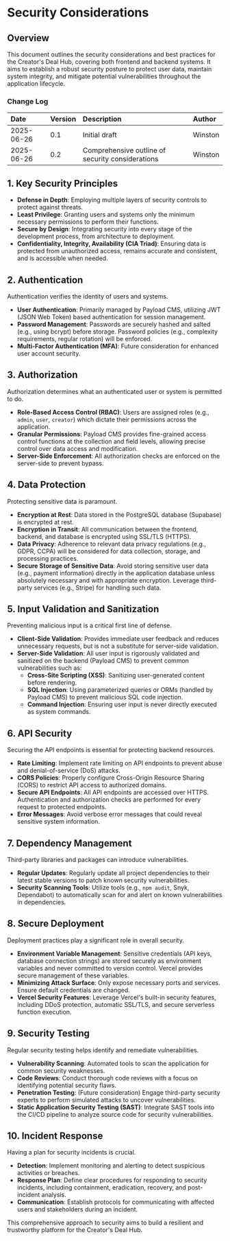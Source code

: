 # Security Considerations

## Overview

This document outlines the security considerations and best practices for the Creator's Deal Hub, covering both frontend and backend systems. It aims to establish a robust security posture to protect user data, maintain system integrity, and mitigate potential vulnerabilities throughout the application lifecycle.

### Change Log

| Date | Version | Description | Author |
| :--- | :------ | :---------- | :----- |
| 2025-06-26 | 0.1 | Initial draft | Winston |
| 2025-06-26 | 0.2 | Comprehensive outline of security considerations | Winston |

## 1. Key Security Principles

*   **Defense in Depth**: Employing multiple layers of security controls to protect against threats.
*   **Least Privilege**: Granting users and systems only the minimum necessary permissions to perform their functions.
*   **Secure by Design**: Integrating security into every stage of the development process, from architecture to deployment.
*   **Confidentiality, Integrity, Availability (CIA Triad)**: Ensuring data is protected from unauthorized access, remains accurate and consistent, and is accessible when needed.

## 2. Authentication

Authentication verifies the identity of users and systems.

*   **User Authentication**: Primarily managed by Payload CMS, utilizing JWT (JSON Web Token) based authentication for session management.
*   **Password Management**: Passwords are securely hashed and salted (e.g., using bcrypt) before storage. Password policies (e.g., complexity requirements, regular rotation) will be enforced.
*   **Multi-Factor Authentication (MFA)**: Future consideration for enhanced user account security.

## 3. Authorization

Authorization determines what an authenticated user or system is permitted to do.

*   **Role-Based Access Control (RBAC)**: Users are assigned roles (e.g., `admin`, `user`, `creator`) which dictate their permissions across the application.
*   **Granular Permissions**: Payload CMS provides fine-grained access control functions at the collection and field levels, allowing precise control over data access and modification.
*   **Server-Side Enforcement**: All authorization checks are enforced on the server-side to prevent bypass.

## 4. Data Protection

Protecting sensitive data is paramount.

*   **Encryption at Rest**: Data stored in the PostgreSQL database (Supabase) is encrypted at rest.
*   **Encryption in Transit**: All communication between the frontend, backend, and database is encrypted using SSL/TLS (HTTPS).
*   **Data Privacy**: Adherence to relevant data privacy regulations (e.g., GDPR, CCPA) will be considered for data collection, storage, and processing practices.
*   **Secure Storage of Sensitive Data**: Avoid storing sensitive user data (e.g., payment information) directly in the application database unless absolutely necessary and with appropriate encryption. Leverage third-party services (e.g., Stripe) for handling such data.

## 5. Input Validation and Sanitization

Preventing malicious input is a critical first line of defense.

*   **Client-Side Validation**: Provides immediate user feedback and reduces unnecessary requests, but is not a substitute for server-side validation.
*   **Server-Side Validation**: All user input is rigorously validated and sanitized on the backend (Payload CMS) to prevent common vulnerabilities such as:
    *   **Cross-Site Scripting (XSS)**: Sanitizing user-generated content before rendering.
    *   **SQL Injection**: Using parameterized queries or ORMs (handled by Payload CMS) to prevent malicious SQL code injection.
    *   **Command Injection**: Ensuring user input is never directly executed as system commands.

## 6. API Security

Securing the API endpoints is essential for protecting backend resources.

*   **Rate Limiting**: Implement rate limiting on API endpoints to prevent abuse and denial-of-service (DoS) attacks.
*   **CORS Policies**: Properly configure Cross-Origin Resource Sharing (CORS) to restrict API access to authorized domains.
*   **Secure API Endpoints**: All API endpoints are accessed over HTTPS. Authentication and authorization checks are performed for every request to protected endpoints.
*   **Error Messages**: Avoid verbose error messages that could reveal sensitive system information.

## 7. Dependency Management

Third-party libraries and packages can introduce vulnerabilities.

*   **Regular Updates**: Regularly update all project dependencies to their latest stable versions to patch known security vulnerabilities.
*   **Security Scanning Tools**: Utilize tools (e.g., `npm audit`, Snyk, Dependabot) to automatically scan for and alert on known vulnerabilities in dependencies.

## 8. Secure Deployment

Deployment practices play a significant role in overall security.

*   **Environment Variable Management**: Sensitive credentials (API keys, database connection strings) are stored securely as environment variables and never committed to version control. Vercel provides secure management of these variables.
*   **Minimizing Attack Surface**: Only expose necessary ports and services. Ensure default credentials are changed.
*   **Vercel Security Features**: Leverage Vercel's built-in security features, including DDoS protection, automatic SSL/TLS, and secure serverless function execution.

## 9. Security Testing

Regular security testing helps identify and remediate vulnerabilities.

*   **Vulnerability Scanning**: Automated tools to scan the application for common security weaknesses.
*   **Code Reviews**: Conduct thorough code reviews with a focus on identifying potential security flaws.
*   **Penetration Testing**: (Future consideration) Engage third-party security experts to perform simulated attacks to uncover vulnerabilities.
*   **Static Application Security Testing (SAST)**: Integrate SAST tools into the CI/CD pipeline to analyze source code for security vulnerabilities.

## 10. Incident Response

Having a plan for security incidents is crucial.

*   **Detection**: Implement monitoring and alerting to detect suspicious activities or breaches.
*   **Response Plan**: Define clear procedures for responding to security incidents, including containment, eradication, recovery, and post-incident analysis.
*   **Communication**: Establish protocols for communicating with affected users and stakeholders during an incident.

This comprehensive approach to security aims to build a resilient and trustworthy platform for the Creator's Deal Hub.
